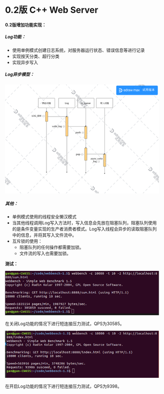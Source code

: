 # 0.2版 C++ Web Server

#### 0.2版增加功能实现：

##### Log功能：

- 使用单例模式创建日志系统，对服务器运行状态、错误信息等进行记录
- 实现按天分类、超行分类
- 实现异步写入

##### Log异步模型：

![image](https://github.com/Yelsk/myServer/blob/master/data/log.png)

##### 其他：

- 单例模式使用的线程安全懒汉模式
- 当其他线程调用Log写入方法时，写入信息会先放在阻塞队列，阻塞队列使用的是条件变量实现的生产者消费者模式。Log写入线程会异步的读取阻塞队列中的信息，并将其写入文件流中。
- 互斥锁的使用：
  - 阻塞队列的任何操作都需要加锁。
  - 文件流的写入也需要加锁。

**测试：**

![image](https://github.com/Yelsk/myServer/blob/master/data/ServerWithoutLog.png)

在关闭Log功能的情况下进行短连接压力测试，QPS为30585。

![ServerWithLog](https://github.com/Yelsk/myServer/blob/master/data/ServerWithLog.png)

在开启Log功能的情况下进行短连接压力测试，QPS为9398。
